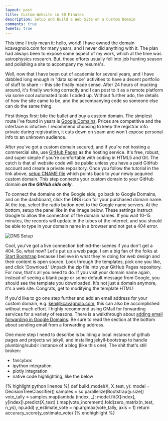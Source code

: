 ```yaml
---
layout: post
title: Custom Website in 30 Minutes
description: Setup and Build a Web Site on a Custom Domain
comments: true
tweets: true
---
```


This time I truly mean it: hello, world! I have owned the
domain kcavagnolo.com for many years, and I never did anything
with it. The plan had always been to expos&eacute; some aspect of
my work, which at the time was astrophysics research. But, those
efforts usually fell into job hunting season and polishing a site
to accompany my resum&eacute;'s.

Well, now that I have been out of academia for several years,
and I have dabbled long enough in "data science" activities to
have a decent portfolio of stuff to share -- this site finally
made sense. After 24 hours of mucking around, it's finally
working correctly and I can post to it as a remote platform via
some cool automated tools I coded up. Without further ado, the
details of how the site came to be, and the accompanying code so
someone else can do the same thing.

First things first: bite the bullet and buy a custom
domain. The simplest route I've found in years is <a
href="http://domains.google.com" target="_blank">Google
Domains</a>. Prices are competitive and the interface is
intuitive. I recommend choosing to keep the registrar info
private during registration, it cuts down on spam and won't
expose personal info to an unknown audience.

After you've got a custom domain secured, and if you're not
hosting a commercial site, use <a href="https://pages.github.com"
target="_blank">GitHub Pages</a> as the hosting service. It's
free, robust, and super simple if you're comfortable with coding
in HTML5 and Git. The catch is that all website code will be
public unless you have a paid GitHub account and create a private
repository. Once you follow the tutorial in the link above, <a
href="https://help.github.com/articles/adding-a-cname-file-to-your-repository/"
target="_blank">setup CNAME file</a> which points back to your
newly acquired custom domain. This step connects your custom
domain to your GitHub domain <strong><em>on the GitHub side
only</em></strong>.

To connect the domains on the Google side, go back to Google
Domains, and on the dashboard, click the DNS icon for your
purchased domain name. At the top, select the radio button next
to the Google name servers. At the bottom, setup the panel like in
the image below. These settings instruct Google to allow the
connection of the domain names. If you wait 10-15 minutes, the
records will update in the tubes of the internet, and you should
be able to type in your domain name in a browser and not get a
404 error.

<img class="img-basic"
src="http://www.kcavagnolo.com/img/gdomains.png" alt="DNS Setup">

Cool, you've got a live connection behind-the-scenes if you
don't get a 404. So, what now? Let's put up a web page. I am a
big fan of the folks at <a href="http://startbootstrap.com"
target="_blank">Start Bootstrap</a> because I believe in what
they're doing for web design and their content is open
source. Look through the templates, pick one you like, and click
'Download.' Unpack the zip file into your GitHub Pages
repository. For now, that's all you need to do. If you visit your
domain name again, instead of seeing a blank page or some default
message from Google, you should see the template you
downloaded. It's not just a domain anymore, it's a web
site. Congrats, get to modifying the template HTML!

If you'd like to go one step further and add an email address
for your custom domain, e.g. ken@kcavagnolo.com, this can also be
accomplished without much effort. I highly recommend using GMail
for forwarding services for a variety of reasons. There is a
walkthrough about <a
href="https://support.google.com/domains/answer/3251241?hl=en"
target="_blank">adding email forwarding in Google Domains</a>. Be
sure to read the section at the bottom about sending email from a
forwarding address.

One more step I need to describe is building a local instance
of github pages and projects w/ jekyll, and installing
jekyll-bootstrap to handle plumbing/subdir instance of a blog
(like this one). The shit that's still broken:

* fancybox
* ipython integration
* plotly integration
* native code highlighting, like the below

{% highlight python linenos %}
def build_model(X, X_test, y):
model = DecisionTreeClassifier()
samples = sc.parallelize(Bootstrap(y.size))
vote_tally = samples.map(lambda (index, _):
model.fit(X[index], y[index]).predict(X_test)
).map(vote_increment).fold(zero_matrix(n_test, n_ys), np.add)
y_estimate_vote = np.argmax(vote_tally, axis = 1)
return accuracy_score(y_estimate_vote)
{% endhighlight %}
